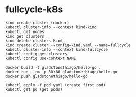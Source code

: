 # fullcycle-k8s
    kind create cluster (docker)
    kubectl cluster-info --context kind-kind 
    kubectl get nodes
    kind get clusters
    kind delete clusters kind
    kind create cluster --config=kind.yaml --name=fullcycle
    kubectl cluster-info --context kind-fullcycle
    kubectl config get-clusters
    kubectl config use-context NAME

    docker build -t gladstonethiago/hello-go .
    docker run --rm -p 80:80 gladstonethiago/hello-go
    docker push gladstonethiago/hello-go

    kubectl apply -f pod.yaml (create first pod)
    kubectl get po (get pods)